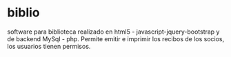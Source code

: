 # biblio
software para biblioteca realizado en html5 - javascript-jquery-bootstrap y de backend MySql - php.
Permite emitir e imprimir los recibos de los socios, los usuarios tienen permisos.
